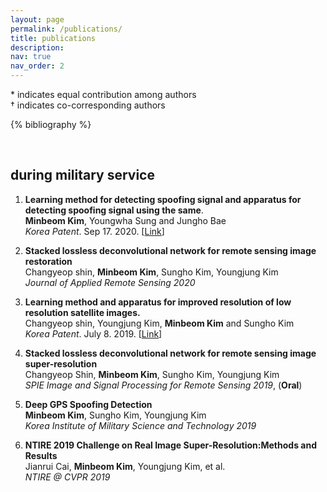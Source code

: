 ```yaml
---
layout: page
permalink: /publications/
title: publications
description: 
nav: true
nav_order: 2
---
```


<p>* indicates equal contribution among authors <br>
† indicates co-corresponding authors</p>


<!-- _pages/publications.md -->
<div class="publications">

{% bibliography %}

</div>

<br>

## during military service

1. __Learning method for detecting spoofing signal and apparatus for detecting spoofing signal using the same__. <br/>
   __Minbeom Kim__, Youngwha Sung and Jungho Bae <br/>
   <em>Korea Patent</em>. Sep 17. 2020. [[Link](http://link.kipris.or.kr/link/main/sharePage_KR.jsp?reg_key=gaXejDaQeuOtyJld32oYgA==&APPLNO=1020200143646)]

2. __Stacked lossless deconvolutional network for remote sensing image restoration__ <br/> 
   Changyeop shin, __Minbeom Kim__, Sungho Kim, Youngjung Kim<br/> 
   <em>Journal of Applied Remote Sensing 2020</em> 

3. __Learning method and apparatus for improved resolution of low resolution satellite images.__ <br/>
   Changyeop shin, Youngjung Kim, __Minbeom Kim__ and Sungho Kim <br/>
   <em>Korea Patent</em>. July 8. 2019. [[Link](http://link.kipris.or.kr/link/main/sharePage_KR.jsp?reg_key=gaXejDaQeuOtyJld32oYgA==&APPLNO=1020190130179)]

4. __Stacked lossless deconvolutional network for remote sensing image super-resolution__ <br/> 
   Changyeop Shin, __Minbeom Kim__, Sungho Kim, Youngjung Kim<br/>
   <em>SPIE Image and Signal Processing for Remote Sensing 2019</em>, (**Oral**) 

5. __Deep GPS Spoofing Detection__ <br/> 
   __Minbeom Kim__, Sungho Kim, Youngjung Kim<br/>
   <em>Korea Institute of Military Science and Technology 2019</em> 

6. __NTIRE 2019 Challenge on Real Image Super-Resolution:Methods and Results__ <br/> 
   Jianrui Cai, __Minbeom Kim__, Youngjung Kim, et al.<br/>
   <em>NTIRE @ CVPR 2019</em>

<br>
<br>
<br>
<br>
